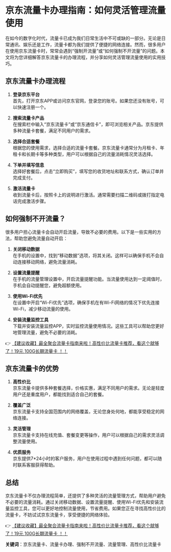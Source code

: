 # 京东流量卡办理指南：如何灵活管理流量使用

在如今的数字化时代，流量卡已成为我们日常生活中不可或缺的一部分。无论是日常通讯、娱乐还是工作，流量卡都为我们提供了便捷的网络连接。然而，很多用户在使用京东流量卡时，常常会遇到“强制开流量”或“如何强制不开流量”的问题。本文将为您详细解答京东流量卡的办理流程，并分享如何灵活管理流量使用的实用技巧。

## 京东流量卡办理流程

1. **登录京东平台**  
   首先，打开京东APP或访问京东官网，登录您的账号。如果您还没有账号，可以快速注册一个。

2. **搜索流量卡产品**  
   在搜索栏中输入“京东流量卡”或“京东通信卡”，即可浏览相关产品。京东提供多种流量卡套餐，满足不同用户的需求。

3. **选择合适套餐**  
   根据您的使用需求，选择合适的流量卡套餐。京东流量卡通常分为月租卡、年租卡和长期卡等多种类型，用户可以根据自己的流量消耗情况灵活选择。

4. **下单并填写信息**  
   选择好套餐后，点击“立即购买”，填写您的收货地址和联系方式，确认订单并完成支付。

5. **激活流量卡**  
   收到流量卡后，按照卡上的说明进行激活。通常需要扫描二维码或拨打指定电话完成激活步骤。

## 如何强制不开流量？

很多用户担心流量卡会自动开启流量，导致不必要的费用。以下是一些实用的方法，帮助您避免流量自动开启：

1. **关闭移动数据**  
   在手机的设置中，找到“移动数据”选项，将其关闭。这样可以确保手机不会自动连接移动网络，避免流量消耗。

2. **设置流量提醒**  
   在手机的流量管理设置中，开启流量提醒功能。当流量使用达到一定阈值时，手机会自动提醒您，避免超额使用。

3. **使用Wi-Fi优先**  
   在设置中开启“Wi-Fi优先”选项，确保手机在有Wi-Fi网络的情况下优先连接Wi-Fi，减少移动流量的使用。

4. **安装流量监控工具**  
   下载并安装流量监控APP，实时监控流量使用情况。这些工具可以帮助您更好地管理流量，避免不必要的消耗。

👉 [【建议收藏】最全聚合流量卡指南来啦！高性价比流量卡推荐，看这个就够了！19元 100G长期流量卡 ！！](https://bit.ly/Liuliangka)

## 京东流量卡的优势

1. **高性价比**  
   京东流量卡提供多种套餐选择，价格实惠，满足不同用户的需求。无论是轻度用户还是重度用户，都能找到适合自己的套餐。

2. **覆盖广泛**  
   京东流量卡支持全国范围内的网络覆盖，无论您身处何地，都能享受稳定的网络连接。

3. **灵活管理**  
   京东流量卡支持在线充值、套餐变更等操作，用户可以根据自己的需求灵活调整流量使用。

4. **优质服务**  
   京东提供7*24小时的客户服务，用户在使用过程中遇到任何问题，都可以随时联系客服获得帮助。

## 总结

京东流量卡不仅办理流程简单，还提供了多种灵活的流量管理方式，帮助用户避免不必要的流量消耗。通过关闭移动数据、设置流量提醒、使用Wi-Fi优先和安装流量监控工具，您可以更好地控制流量使用，节省费用。如果您正在寻找高性价比的流量卡，不妨试试京东流量卡，享受便捷的网络体验。

👉 [【建议收藏】最全聚合流量卡指南来啦！高性价比流量卡推荐，看这个就够了！19元 100G长期流量卡 ！！](https://bit.ly/Liuliangka)

**关键词**：京东流量卡、流量卡办理、强制不开流量、流量管理、高性价比流量卡